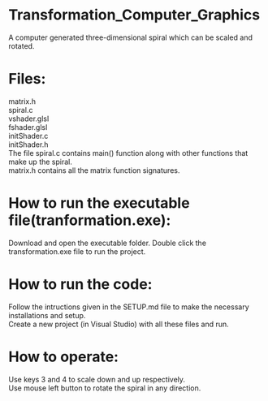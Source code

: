 # Transformation_Computer_Graphics
A computer generated three-dimensional spiral which can be scaled and rotated. 

# Files: 
matrix.h  
spiral.c  
vshader.glsl  
fshader.glsl  
initShader.c  
initShader.h     
The file spiral.c contains main() function along with other functions that make
up the spiral.   
matrix.h contains all the matrix function signatures.  

# How to run the executable file(tranformation.exe):
Download and open the executable folder. Double click the transformation.exe file to run the project.

# How to run the code: 
Follow the intructions given in the SETUP.md file to make the necessary installations and setup.  
Create a new project (in Visual Studio) with all these files and run.  

# How to operate: 
Use keys 3 and 4 to scale down and up respectively.  
Use mouse left button to rotate the spiral in any direction.  
